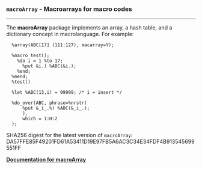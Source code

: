 ### `macroArray` - Macroarrays for macro codes

---

The **macroArray** package implements an array, a hash table, and a dictionary concept in macrolanguage. For example:
```sas
  %array(ABC[17] (111:127), macarray=Y); 
  
  %macro test();
    %do i = 1 %to 17; 
      %put &i.) %ABC(&i.); 
    %end;
  %mend;
  %test() 
  
  %let %ABC(13,i) = 99999; /* i = insert */

  %do_over(ABC, phrase=%nrstr( 
      %put &_i_.%) %ABC(&_i_.); 
      ),
      which = 1:H:2
  );
```

SHA256 digest for the latest version of `macroArray`: DA57FFE85F49201FD61A53411D19E97FB5A6AC3C34E34FDF4B913545699551FF

[**Documentation for macroArray**](./macroarray.md "Documentation for macroArray")



